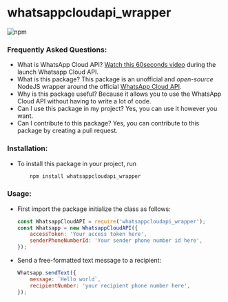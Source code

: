 # whatsappcloudapi_wrapper

![npm](https://img.shields.io/npm/v/whatsappcloudapi_wrapper)

<!-- ![npm bundle size](https://img.shields.io/bundlephobia/min/whatsappcloudapi_wrapper) -->
<!-- ![npm](https://img.shields.io/npm/dw/whatsappcloudapi_wrapper) -->

### Frequently Asked Questions:

-   What is WhatsApp Cloud API? [Watch this 60seconds video](https://www.youtube.com/watch?v=LaHnC7emQNM) during the launch Whatsapp Cloud API.
-   What is this package? This package is an unofficial and _open-source_ NodeJS wrapper around the official [WhatsApp Cloud API](https://developers.facebook.com/docs/whatsapp/cloud-api).
-   Why is this package useful? Because it allows you to use the WhatsApp Cloud API without having to write a lot of code.
-   Can I use this package in my project? Yes, you can use it however you want.
-   Can I contribute to this package? Yes, you can contribute to this package by creating a pull request.

### Installation:

-   To install this package in your project, run
    ```js
        npm install whatsappcloudapi_wrapper
    ```

### Usage:

-   First import the package initialize the class as follows:

    ```js
    const WhatsappCloudAPI = require('whatsappcloudapi_wrapper');
    const Whatsapp = new WhatsappCloudAPI({
        accessToken: 'Your access token here',
        senderPhoneNumberId: 'Your sender phone number id here',
    });
    ```

-   Send a free-formatted text message to a recipient:

    ```js
    Whatsapp.sendText({
        message: `Hello world`,
        recipientNumber: 'your recipient phone number here',
    });
    ```

